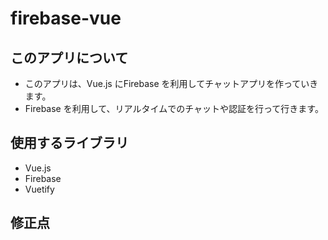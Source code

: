 # firebase-vue

## このアプリについて
- このアプリは、Vue.js にFirebase を利用してチャットアプリを作っていきます。
- Firebase を利用して、リアルタイムでのチャットや認証を行って行きます。

## 使用するライブラリ
- Vue.js
- Firebase
- Vuetify

## 修正点
